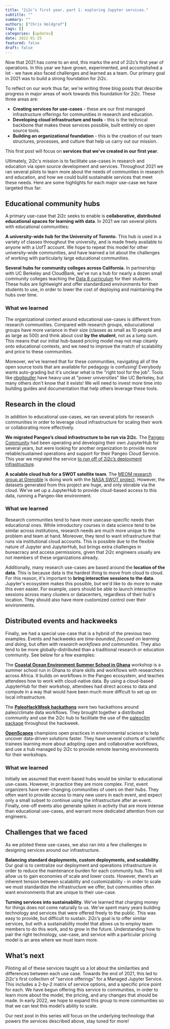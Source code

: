 ```yaml
---
title: "2i2c’s first year, part 1: exploring Jupyter services."
subtitle: ""
summary: ""
authors: ["Chris Holdgraf"]
tags: []
categories: [updates]
date: 2022-01-25
featured: false
draft: false
---
```


Now that 2021 has come to an end, this marks the end of 2i2c’s first year of operations. In this year we have grown, experimented, and accomplished a lot - we have also faced challenges and learned as a team. Our primary goal in 2021 was to build a strong foundation for 2i2c.

To reflect on our work thus far, we're writing three blog posts that describe progress in major areas of work towards this foundation for 2i2c.
These three areas are:

- **Creating services for use-cases** - these are our first managed infrastructure offerings for communities in research and education.
- **Developing cloud infrastructure and tools** - this is the technical backbone that makes these services possible, built entirely on open source tools.
- **Building an organizational foundation** - this is the creation of our team structures, processes, and culture that help us carry out our mission.

This first post will focus on **services that we've created in our first year**.

Ultimately, 2i2c's mission is to facilitate use-cases in research and education via open source development and services. Throughout 2021 we ran several pilots to learn more about the needs of communities in research and education, and how we could build sustainable services that meet these needs. Here are some highlights for each major use-case we have targeted thus far:

## Educational community hubs

A primary use-case that 2i2c seeks to enable is **collaborative, distributed educational spaces for learning with data**. In 2021 we ran several pilots with educational communities:

**A university-wide hub for the University of Toronto.** This hub is used in a variety of classes throughout the university, and is made freely available to anyone with a UofT account. We hope to repeat this model for other university-wide communities, and have learned a lot about the challenges of working with particularly large educational communities.

**Several hubs for community colleges across California.** In partnership with UC Berkeley and CloudBank, we've run a hub for nearly a dozen small community colleges teaching the [Data 8 curriculum](https://data8.org) for their students. These hubs are lightweight and offer standardized environments for their students to use, in order to lower the cost of deploying and maintaining the hubs over time.

### What we learned

The organizational context around educational use-cases is different from research communities. Compared with research groups, educucational groups have more variance in their size (classes as small as 10 people and as large as 500) and think about cost **by the student**, not as a lump sum. This means that our initial hub-based pricing model may not map cleanly onto educational contexts, and we need to improve the match of scalability and price to these communities.

Moreover, we've learned that for these communities, navigating all of the open source tools that are available for pedagogy is confusing! Everybody wants auto-grading but it's unclear what is the "right tool for the job". Tools like [nbgitpuller](https://jupyterhub.github.io/nbgitpuller/) have heavy use at "power universities" like UC Berkeley, but many others don't know that it exists! We will need to invest more time into building guides and documentation that help others leverage these tools.

## Research in the cloud

In addition to educational use-cases, we ran several pilots for research communities in order to leverage cloud infrastructure for scaling their work or collaborating more effectively.

**We migrated Pangeo’s cloud infrastructure to be run via 2i2c.** The [Pangeo Community](https://pangeo.io) had been operating and developing their own JupyterHub for several years, but were looking for another organization to provide more reliable/sustained operations and support for their Pangeo Cloud Service. This year we migrated the service [to run off of 2i2c’s deployment infrastructure](/posts/2021/pangeo-goes-live/).

**A scalable cloud hub for a SWOT satellite team**. The [MEOM research group at Grenoble](https://meom-group.github.io/projects/swot-st/) is doing work with the [NASA SWOT project](https://swot.jpl.nasa.gov/). However, the datasets generated from this project are huge, and only storable via the cloud. We've set up a JupyterHub to provide cloud-based access to this data, running a Pangeo-like environment.

### What we learned

Research communities tend to have more usecase-specific needs than educational ones. While introductory courses in data science tend to be similar across institutions, research needs are much more unique to the problem and team at hand. Moreover, they tend to want infrastructure that runs via institutional cloud accounts. This is possible due to the flexible nature of Jupyter and JupyterHub, but brings extra challenges in bureacracy and access permissions, given that 2i2c engineers usually are not members of these organizations already.  

Additionally, many research use-cases are based around the **location of the data**. This is because data is the hardest thing to move from cloud to cloud. For this reason, it's important to **bring interactive sessions to the data**. Jupyter's ecosystem makes this possible, but we'd like to do more to make this even easier. For example, users should be able to launch interactive sessions across many clusters or datacenters, regardless of their hub's location. They should also have more customized control over their environments.

## Distributed events and hackweeks

Finally, we had a special use-case that is a hybrid of the previous two examples. Events and hackweeks are _time-bounded_, _focused on learning and doing_, but often _with research workflows and communities_. They also tend to be more globally-distributed than a traditional research or education community.
See below for a few examples:

The [**Coastal Ocean Environment Summer School in Ghana**](https://coessing.org/) workshop is a summer school run in Ghana to share skills and workflows with researchers across Africa. It builds on workflows in the Pangeo ecosystem, and teaches attendees how to work with cloud-native data. By using a cloud-based JupyterHub for their workshop, attendees had direct access to data and compute in a way that would have been much more difficult to set up on local infrastructure.

The [**PaleoHackWeek hackathons**](http://linked.earth/paleoHackathon/) were two hackathons around paleo/climate data workflows. They brought together a distributed community and use the 2i2c hub to facilitate the use of the [paleoclim package](https://pyleoclim-util.readthedocs.io/en/master/) throughout the hackweek.

[**OpenScapes**](https://www.openscapes.org/) champions open practices in environmental science to help uncover data-driven solutions faster. They have several cohorts of scientific trainees learning more about adopting open and collaborative workflows, and use a hub managed by 2i2c to provide remote learning environments for their workshops.

### What we learned

Initially we assumed that event-based hubs would be similar to educational use-cases. However, in practice they are more complex. First, event organizers have ever-changing communities of users on their hubs. They often want to provide access to many new users in each event, and expect only a small subset to continue using the infrastructure after an event. Finally, one-off events also generate spikes in activity that are more intense than educational use-cases, and warrant more dedicated attention from our engineers.

## Challenges that we faced

As we piloted these use-cases, we also ran into a few challenges in designing services around our infrastructure.

**Balancing standard deployments, custom deployments, and scalability**. Our goal is to centralize our deployment and operations infrastructure in order to reduce the maintenance burden for each community hub. This will allow us to gain economies of scale and lower costs. However, there’s an inherent tension between scalability and customizability - in order to scale we must standardize the infrastructure we offer, but communities often want environments that are unique to their use-case.

**Turning services into sustainability**. We’ve learned that charging money for things does not come naturally to us. We’ve spent many years building technology and services that were offered freely to the public. This was easy to provide, but difficult to sustain. 2i2c’s goal is to offer similar services, but with a sustainability model that allows us to employ team members to do this work, and to grow in the future. Understanding how to pair the right technology, use-case, and service with a particular pricing model is an area where we must learn more.

## What’s next

Piloting all of these services taught us a lot about the similarities and differences between each use case. Towards the end of 2021, this led to 2i2c's first collection of "service offerings" for a Managed Jupyter Service. This includes a 2-by-2 matrix of service options, and a specific price point for each. We have begun offering this service to communities, in order to learn more about the model, the pricing, and any changes that should be made. In early 2022, we hope to expand this group to more communities so that we can test this model’s ability to scale.

Our next post in this series will focus on the underlying technology that powers the services described above, stay tuned for more!
